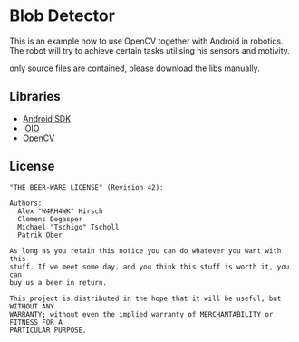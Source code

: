 # Blob Detector
This is an example how to use OpenCV together with Android in robotics. The
robot will try to achieve certain tasks utilising his sensors and motivity.

only source files are contained, please download the libs manually.

## Libraries
- [Android SDK](http://developer.android.com/sdk/index.html)
- [IOIO](https://github.com/ytai/ioio)
- [OpenCV](http://opencv.org/platforms/android.html)

## License
    "THE BEER-WARE LICENSE" (Revision 42):

    Authors:
      Alex "W4RH4WK" Hirsch
      Clemens Degasper
      Michael "Tschigo" Tscholl
      Patrik Ober

    As long as you retain this notice you can do whatever you want with this
    stuff. If we meet some day, and you think this stuff is worth it, you can
    buy us a beer in return.

    This project is distributed in the hope that it will be useful, but WITHOUT ANY
    WARRANTY; without even the implied warranty of MERCHANTABILITY or FITNESS FOR A
    PARTICULAR PURPOSE.

